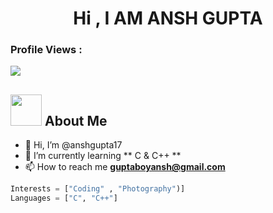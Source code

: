 <h1 align="center">Hi , I AM ANSH GUPTA</h1>

### Profile Views : 
  <img src="https://profile-counter.glitch.me/anshgupta17/count.svg" />

##  <img src="https://media.giphy.com/media/VgCDAzcKvsR6OM0uWg/giphy.gif" width="50"> About Me

- 👋 Hi, I’m @anshgupta17
- 🌱 I’m currently learning ** C & C++ **
- 📫 How to reach me **guptaboyansh@gmail.com**


```python
Interests = ["Coding" , "Photography")]
Languages = ["C", "C++"]
```


<!---
anshgupta17/anshgupta17 is a ✨ special ✨ repository because its `README.md` (this file) appears on your GitHub profile.
You can click the Preview link to take a look at your changes.
--->
